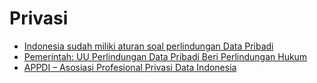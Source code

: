 # Privasi

* [Indonesia sudah miliki aturan soal perlindungan Data Pribadi](https://www.kominfo.go.id/content/detail/8621/indonesia-sudah-miliki-aturan-soal-perlindungan-data-pribadi/0/sorotan_media)
* [Pemerintah: UU Perlindungan Data Pribadi Beri Perlindungan Hukum](https://www.mkri.id/index.php?page=web.Berita&id=18915)
* [APPDI – Asosiasi Profesional Privasi Data Indonesia](https://appdi.org/)